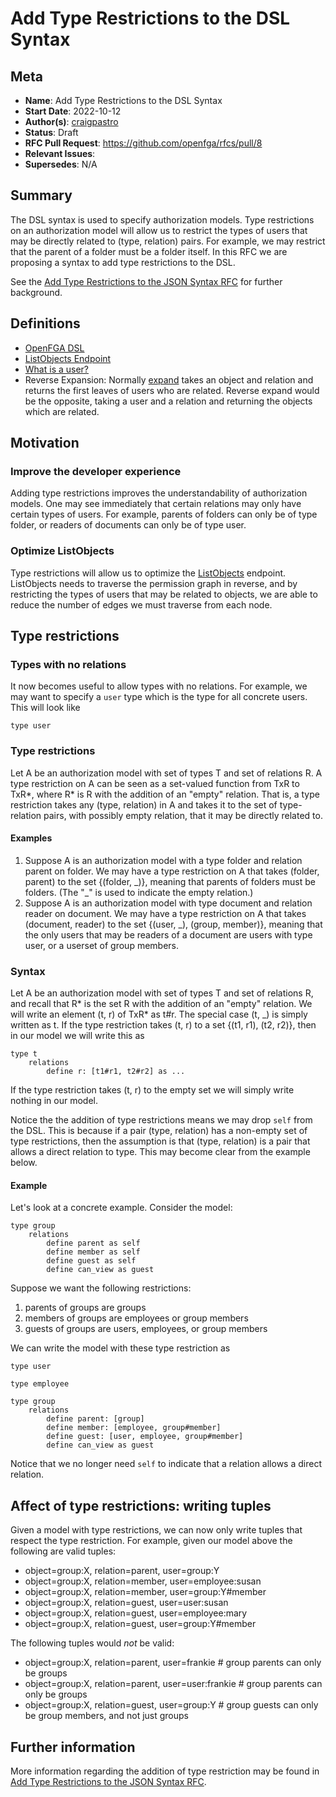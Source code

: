 # Add Type Restrictions to the DSL Syntax

## Meta

- **Name**: Add Type Restrictions to the DSL Syntax
- **Start Date**: 2022-10-12
- **Author(s)**: [craigpastro](https://github.com/craigpastro)
- **Status**: Draft <!-- Acceptable values: Draft, Approved, On Hold, Superseded -->
- **RFC Pull Request**: <https://github.com/openfga/rfcs/pull/8>
- **Relevant Issues**:
- **Supersedes**: N/A

## Summary

The DSL syntax is used to specify authorization models. Type restrictions on an authorization model will allow us to restrict the types of users that may be directly related to (type, relation) pairs. For example, we may restrict that the parent of a folder must be a folder itself. In this RFC we are proposing a syntax to add type restrictions to the DSL.

See the [Add Type Restrictions to the JSON Syntax RFC](./20220831-add-type-restrictions-to-json-syntax.md) for further background.

## Definitions

- [OpenFGA DSL](https://openfga.dev/docs/configuration-language)
- [ListObjects Endpoint](https://openfga.dev/api/service#/Relationship%20Queries/ListObjects)
- [What is a user?](https://openfga.dev/docs/concepts#what-is-a-user)
- Reverse Expansion: Normally [expand](https://openfga.dev/docs/interacting/relationship-queries#expand) takes an object and relation and returns the first leaves of users who are related. Reverse expand would be the opposite, taking a user and a relation and returning the objects which are related.

## Motivation

### Improve the developer experience

Adding type restrictions improves the understandability of authorization models. One may see immediately that certain relations may only have certain types of users. For example, parents of folders can only be of type folder, or readers of documents can only be of type user.

### Optimize ListObjects

Type restrictions will allow us to optimize the [ListObjects](https://github.com/openfga/rfcs/blob/main/20220714-listObjects-api.md) endpoint. ListObjects needs to traverse the permission graph in reverse, and by restricting the types of users that may be related to objects, we are able to reduce the number of edges we must traverse from each node.

## Type restrictions

### Types with no relations

It now becomes useful to allow types with no relations. For example, we may want to specify a `user` type which is the type for all concrete users. This will look like
```
type user
```

### Type restrictions

Let A be an authorization model with set of types T and set of relations R. A type restriction on A can be seen as a set-valued function from TxR to TxR*, where R* is R with the addition of an "empty" relation. That is, a type restriction takes any (type, relation) in A and takes it to the set of type-relation pairs, with possibly empty relation, that it may be directly related to.

#### Examples

1. Suppose A is an authorization model with a type folder and relation parent on folder. We may have a type restriction on A that takes (folder, parent) to the set {(folder, \_)}, meaning that parents of folders must be folders. (The "_" is used to indicate the empty relation.)
 2. Suppose A is an authorization model with type document and relation reader on document. We may have a type restriction on A that takes (document, reader) to the set {(user, \_), (group, member)}, meaning that the only users that may be readers of a document are users with type user, or a userset of group members.


### Syntax

Let A be an authorization model with set of types T and set of relations R, and recall that R* is the set R with the addition of an "empty" relation. We will write an element (t, r) of TxR* as t#r. The special case (t, _) is simply written as t. If the type restriction takes (t, r) to a set {(t1, r1), (t2, r2)}, then in our model we will write this as
```
type t
    relations
        define r: [t1#r1, t2#r2] as ...
```
If the type restriction takes (t, r) to the empty set we will simply write nothing in our model.

Notice the the addition of type restrictions means we may drop `self` from the DSL. This is because if a pair (type, relation) has a non-empty set of type restrictions, then the assumption is that (type, relation) is a pair that allows a direct relation to type. This may become clear from the example below.

#### Example

Let's look at a concrete example. Consider the model:
```
type group
    relations
        define parent as self
        define member as self
        define guest as self
        define can_view as guest
```
Suppose we want the following restrictions:
1. parents of groups are groups
2. members of groups are employees or group members
3. guests of groups are users, employees, or group members

We can write the model with these type restriction as
```
type user

type employee

type group
    relations
        define parent: [group]
        define member: [employee, group#member]
        define guest: [user, employee, group#member]
        define can_view as guest
```

Notice that we no longer need `self` to indicate that a relation allows a direct relation.

## Affect of type restrictions: writing tuples

Given a model with type restrictions, we can now only write tuples that respect the type restriction. For example, given our model above the following are valid tuples:
- object=group:X, relation=parent, user=group:Y
- object=group:X, relation=member, user=employee:susan
- object=group:X, relation=member, user=group:Y#member
- object=group:X, relation=guest, user=user:susan
- object=group:X, relation=guest, user=employee:mary
- object=group:X, relation=guest, user=group:Y#member

The following tuples would _not_ be valid:
- object=group:X, relation=parent, user=frankie       # group parents can only be groups
- object=group:X, relation=parent, user=user:frankie  # group parents can only be groups
- object=group:X, relation=guest, user=group:Y        # group guests can only be group members, and not just groups


## Further information

More information regarding the addition of type restriction may be found in [Add Type Restrictions to the JSON Syntax RFC](./20220831-add-type-restrictions-to-json-syntax.md).
